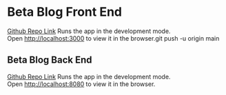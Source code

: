 # Beta Blog Front End

[Github Repo Link](https://github.com/ksemenza/beta-blog-fe)
Runs the app in the development mode.\
Open [http://localhost:3000](http://localhost:3000) to view it in the browser.git push -u origin main

## Beta Blog Back End

[Github Repo Link](https://github.com/ksemenza/beta-blog-be)
Runs the app in the development mode.\
Open [http://localhost:8080](http://localhost:8080) to view it in the browser.
